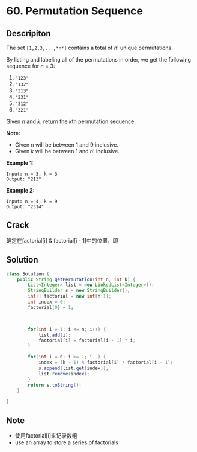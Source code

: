 # 60. Permutation Sequence

## Descripiton

The set `[1,2,3,...,*n*]` contains a total of *n*! unique permutations.

By listing and labeling all of the permutations in order, we get the following sequence for *n* = 3:

1. `"123"`
2. `"132"`
3. `"213"`
4. `"231"`
5. `"312"`
6. `"321"`

Given *n* and *k*, return the *k*th permutation sequence.

**Note:**

- Given *n* will be between 1 and 9 inclusive.
- Given *k* will be between 1 and *n*! inclusive.

**Example 1:**

```
Input: n = 3, k = 3
Output: "213"
```

**Example 2:**

```
Input: n = 4, k = 9
Output: "2314"
```



## Crack

确定在factorial[i] & factorial[i - 1]中的位置，即



## Solution

``` java
class Solution {
    public String getPermutation(int n, int k) {
        List<Integer> list = new LinkedList<Integer>();
        StringBuilder s = new StringBuilder();
        int[] factorial = new int[n+1];
        int index = 0;
        factorial[0] = 1;
        


        for(int i = 1; i <= n; i++) {
            list.add(i);
            factorial[i] = factorial[i - 1] * i;
        }

        for(int i = n; i >= 1; i--) {
            index = (k - 1) % factorial[i] / factorial[i - 1];
            s.append(list.get(index));
            list.remove(index);
        }
        return s.toString();
    }

}
```



## Note

- 使用factorial[i]来记录数组
- use an array to store a series of factorials